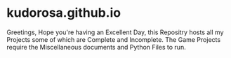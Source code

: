 # kudorosa.github.io
Greetings, Hope you're having an Excellent Day, this Repositry hosts all my Projects some of which are Complete and Incomplete. 
The Game Projects require the Miscellaneous documents and Python Files to run.
